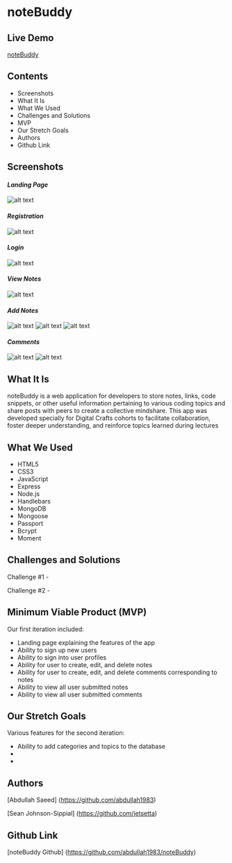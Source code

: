 # noteBuddy

## Live Demo
[noteBuddy](https://blooming-inlet-99573.herokuapp.com/)

## Contents
  * Screenshots
  * What It Is
  * What We Used
  * Challenges and Solutions
  * MVP
  * Our Stretch Goals
  * Authors
  * Github Link

## Screenshots

#### _**Landing Page**_

![alt text](https://github.com/jetsetta/notebuddy/blob/297aa9b66c8e286b9553280b1fa8cedfe141c88f/public/img/1%20NB_Landing.png?raw=true)

#### _**Registration**_

![alt text](https://github.com/jetsetta/notebuddy/blob/297aa9b66c8e286b9553280b1fa8cedfe141c88f/public/img/2%20NB_Registration.png?raw=true)

#### _**Login**_

![alt text](https://github.com/jetsetta/notebuddy/blob/297aa9b66c8e286b9553280b1fa8cedfe141c88f/public/img/3%20NB_Login.png?raw=true)

#### _**View Notes**_

![alt text](https://github.com/jetsetta/notebuddy/blob/297aa9b66c8e286b9553280b1fa8cedfe141c88f/public/img/4%20NB_Notes.png?raw=true)

#### _**Add Notes**_
![alt text](https://github.com/jetsetta/notebuddy/blob/297aa9b66c8e286b9553280b1fa8cedfe141c88f/public/img/5%20NB_Add%20Note.png?raw=true)
![alt text](https://github.com/jetsetta/notebuddy/blob/297aa9b66c8e286b9553280b1fa8cedfe141c88f/public/img/6%20NB_Add%20Note%202.png?raw=true)
![alt text](https://github.com/jetsetta/notebuddy/blob/297aa9b66c8e286b9553280b1fa8cedfe141c88f/public/img/7%20NB_Add%20Note%203.png?raw=true)

#### _**Comments**_

![alt text](https://github.com/jetsetta/notebuddy/blob/297aa9b66c8e286b9553280b1fa8cedfe141c88f/public/img/8%20NB_Add%20Comment.png?raw=true) 
![alt text](https://github.com/jetsetta/notebuddy/blob/297aa9b66c8e286b9553280b1fa8cedfe141c88f/public/img/9%20NB_Edit%20Comment.png?raw=true)

## What It Is
noteBuddy is a web application for developers to store notes, links, code snippets, or other useful information pertaining to various coding topics and share posts with peers to create a collective mindshare. This app was developed specially for Digital Crafts cohorts to facilitate collaboration, foster deeper understanding, and reinforce topics learned during lectures

## What We Used
  * HTML5
  * CSS3
  * JavaScript
  * Express
  * Node.js 
  * Handlebars
  * MongoDB 
  * Mongoose 
  * Passport
  * Bcrypt
  * Moment
  
## Challenges and Solutions

Challenge #1 -



Challenge #2 -



## Minimum Viable Product (MVP)

Our first iteration included:

  * Landing page explaining the features of the app
  * Ability to sign up new users
  * Ability to sign into user profiles
  * Ability for user to create, edit, and delete notes 
  * Ability for user to create, edit, and delete comments corresponding to notes
  * Ability to view all user submitted notes 
  * Ability to view all user submitted comments
  
## Our Stretch Goals

Various features for the second iteration:

  * Ability to add categories and topics to the database
  *
  * 
 
## Authors

   [Abdullah Saeed] (https://github.com/abdullah1983)
   
   [Sean Johnson-Sippial] (https://github.com/jetsetta) 

## Github Link

[noteBuddy Github] (https://github.com/abdullah1983/noteBuddy)
